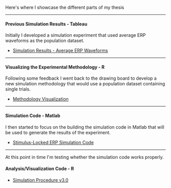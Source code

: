 Here's where I showcase the different parts of my thesis

---
#### Previous Simulation Results - Tableau
Initially I developed a simulation experiment that used average ERP waveforms as the population dataset.
- [Simulation Results - Average ERP Waveforms]("https://richard-j-obrien.github.io/2020-03-23-Simulation-Results-Using-Average-ERP-Waveforms/")

---
#### Visualizing the Experimental Methodology - R
Following some feedback I went back to the drawing board to develop a new simulation methodology that would use a population dataset containing single trials.

- [Methodology Visualization]("https://richard-j-obrien.github.io/2020-03-20-Methodology-Visualization/")

---
#### Simulation Code - Matlab
I then started to focus on the building the simulation code in Matlab that will be used to generate the results of the experiment.

- [Stimulus-Locked ERP Simulation Code](https://richard-j-obrien.github.io/2020-03-24-Stimulus-Locked-Average-ERP/)


---
At this point in time I'm testing whether the simulation code works properly.

#### Analysis/Visualization Code - R
- [Simulation Procedure v3.0](https://richard-j-obrien.github.io/2020-03-25-New-Simulation-Procedure-v3.0/)

